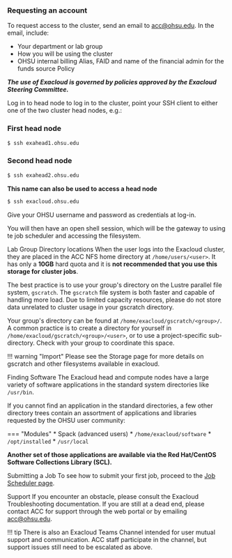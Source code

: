### Requesting an account
To request access to the cluster, send an email to [acc@ohsu.edu](mailto:acc@osu.edu). In the email, include:

* Your department or lab group
* How you will be using the cluster
* OHSU internal billing Alias, FAID and name of the financial admin for the funds source
Policy


***The use of Exacloud is governed by policies approved by the Exacloud Steering Committee.***

Log in to head node to log in to the cluster, point your SSH client to either one of the two cluster head nodes, e.g.:

### First head node
``` sh
$ ssh exahead1.ohsu.edu
```
### Second head node
``` sh 
$ ssh exahead2.ohsu.edu
```

**This name can also be used to access a head node**
``` sh
$ ssh exacloud.ohsu.edu
```

Give your OHSU username and password as credentials at log-in.

You will then have an open shell session, which will be the gateway to using te job scheduler and accessing the filesystem.

Lab Group Directory locations
When the user logs into the Exacloud cluster, they are placed in the ACC NFS home directory at `/home/users/<user>`. It has only a **10GB** hard quota and it is **not recommended that you use this storage for cluster jobs**.

The best practice is to use your group's directory on the Lustre parallel file system, `gscratch`. The `gscratch` file system is both faster and capable of handling more load. Due to limited capacity resources, please do not store data unrelated to cluster usage in your gscratch directory.

Your group's directory can be found at `/home/exacloud/gscratch/<group>/`. A common practice is to create a directory for yourself in `/home/exacloud/gscratch/<group>/<user>`, or to use a project-specific sub-directory. Check with your group to coordinate this space.

!!! warning "Import"
    Please see the Storage page for more details on gscratch and other filesystems available in exacloud.

Finding Software
The Exacloud head and compute nodes have a large variety of software applications in the standard system directories like `/usr/bin`.

If you cannot find an application in the standard directories, a few other directory trees contain an assortment of applications and libraries requested by the OHSU user community:


=== "Modules"
    * Spack (advanced users)
    * `/home/exacloud/software`
    * `/opt/installed`
    * `/usr/local`


**Another set of those applications are available via the Red Hat/CentOS Software Collections Library (SCL).**

Submitting a Job
To see how to submit your first job, proceed to the [Job Scheduler page](05-Job-Scheduler.md).

Support
If you encounter an obstacle, please consult the Exacloud Troubleshooting documentation. If you are still at a dead end, please contact ACC for support through the web portal or by emailing [acc@ohsu.edu](mailto:acc@osu.edu).

!!! tip
    There is also an Exacloud Teams Channel intended for user mutual support and communication. ACC staff participate in the channel, but support issues still need to be escalated as above.